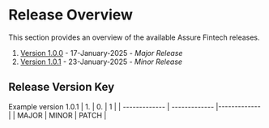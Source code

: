 # Release Overview 
This section provides an overview of the available Assure Fintech releases. 

1. [Version 1.0.0](./Version1.0.0.md) - 17-January-2025 - *Major Release*
2. [Version 1.0.1](./Version1.0.1.md) - 23-January-2025 - *Minor Release*

## Release Version Key
Example version 1.0.1
| 1.            | 0.            |      1       |
| ------------- | ------------- |------------- |
| MAJOR     | MINOR | PATCH |
